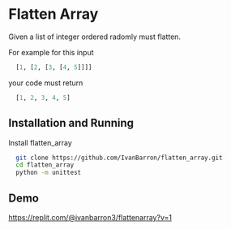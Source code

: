 
# Flatten Array

Given a list of integer ordered radomly must flatten. 

For example for this input  

```Python
  [1, [2, [3, [4, 5]]]]
```
your code must return 
```Python
  [1, 2, 3, 4, 5] 
```


## Installation and Running

Install flatten_array

```bash
  git clone https://github.com/IvanBarron/flatten_array.git
  cd flatten_array
  python -m unittest
```
    
## Demo

https://replit.com/@ivanbarron3/flattenarray?v=1

